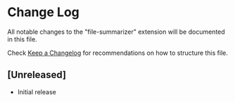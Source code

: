 # Change Log

All notable changes to the "file-summarizer" extension will be documented in this file.

Check [Keep a Changelog](http://keepachangelog.com/) for recommendations on how to structure this file.

## [Unreleased]

- Initial release
